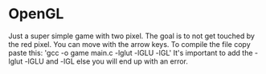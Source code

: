 # OpenGL
Just a super simple game with two pixel. The goal is to not get touched by the red pixel. You can move with the arrow keys. To compile the file copy paste this:
'gcc -o game main.c -lglut -lGLU -lGL'
It's important to add the -lglut -lGLU and -lGL else you will end up with an error. 
